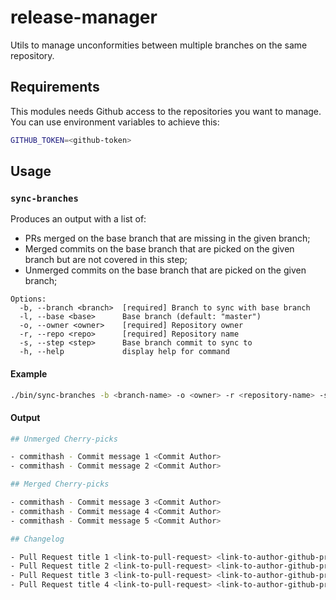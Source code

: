 # release-manager
Utils to manage unconformities between multiple branches on the same repository.

## Requirements
This modules needs Github access to the repositories you want to manage. You can use environment variables to achieve this:

```sh
GITHUB_TOKEN=<github-token>
```

## Usage

### `sync-branches`

Produces an output with a list of:
- PRs merged on the base branch that are missing in the given branch;
- Merged commits on the base branch that are picked on the given branch but are not covered in this step;
- Unmerged commits on the base branch that are picked on the given branch;

```
Options:
  -b, --branch <branch>  [required] Branch to sync with base branch
  -l, --base <base>      Base branch (default: "master")
  -o, --owner <owner>    [required] Repository owner
  -r, --repo <repo>      [required] Repository name
  -s, --step <step>      Base branch commit to sync to
  -h, --help             display help for command
```

#### Example

```sh
./bin/sync-branches -b <branch-name> -o <owner> -r <repository-name> -s <target-commit-hash>
```

#### Output

```sh
## Unmerged Cherry-picks

- commithash - Commit message 1 <Commit Author>
- commithash - Commit message 2 <Commit Author>

## Merged Cherry-picks

- commithash - Commit message 3 <Commit Author>
- commithash - Commit message 4 <Commit Author>
- commithash - Commit message 5 <Commit Author>

## Changelog

- Pull Request title 1 <link-to-pull-request> <link-to-author-github-profile>
- Pull Request title 2 <link-to-pull-request> <link-to-author-github-profile>
- Pull Request title 3 <link-to-pull-request> <link-to-author-github-profile>
- Pull Request title 4 <link-to-pull-request> <link-to-author-github-profile>
```
